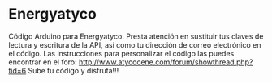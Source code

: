 # Energyatyco
Código Arduino para Energyatyco. Presta atención en sustituir tus claves de lectura y escritura de la API, así como tu dirección de correo electrónico en el código.
Las instrucciones para personalizar el código las puedes encontrar en el foro: http://www.atycocene.com/forum/showthread.php?tid=6
Sube tu código y disfruta!!!
